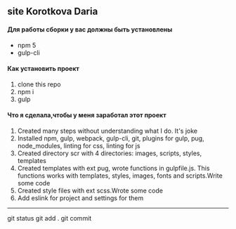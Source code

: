 ## site Korotkova Daria

#### Для работы сборки у вас должны быть установлены
* npm 5
* gulp-cli

#### Как установить проект
1. clone this repo
2. npm i
3. gulp
#### Что я сделала,чтобы у меня заработал этот проект
1. Created many steps without understanding what I do. It's joke
2. Installed npm, gulp, webpack, gulp-cli, git, plugins for gulp, pug, node_modules, linting for css, linting for js
3. Created directory scr with 4 directories: images, scripts, styles, templates
4. Created templates with ext pug, wrote functions in gulpfile.js. This functions works with templates, styles, images, fonts and scripts.Write some code
5. Created style files with ext scss.Wrote some code
6. Add eslink for project and settings for them
--------
git status
git add .
git commit